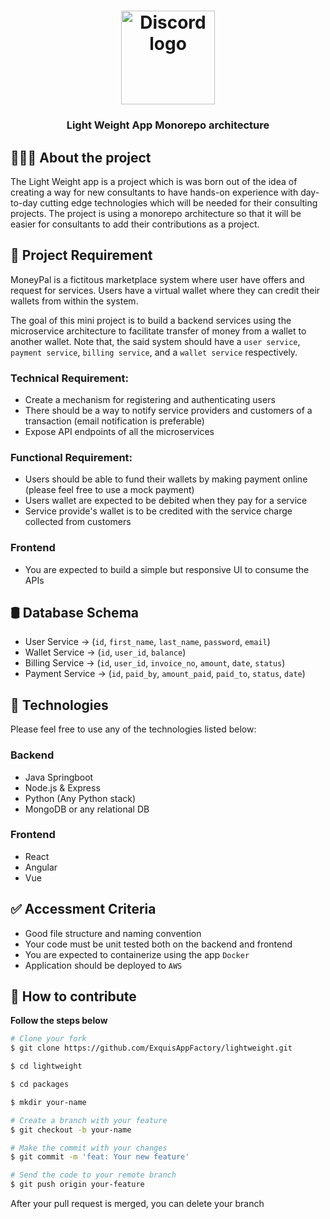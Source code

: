 <h1 align="center">
	<img alt="Discord logo" src="https://github.com/ExquisAppFactory/lightweight/blob/master/assets/monorepo.svg" height="150px" width="150px" />
</h1>

<h3 align="center">
  Light Weight App Monorepo architecture
</h3>

## 👨🏻‍💻 About the project

The Light Weight app is a project which is was born out of the idea of creating a way for new consultants to have hands-on experience with day-to-day cutting edge technologies which will be needed for their consulting projects. The project is using a monorepo architecture so that it will be easier for consultants to add their contributions as a project.

## 📝 Project Requirement

MoneyPal is a fictitous marketplace system where user have offers and request for services. Users have a virtual wallet where they can credit their wallets from within the system. 

The goal of this mini project is to build a backend services using the microservice architecture to facilitate transfer of money from a wallet to another wallet. Note that, the said system should have a `user service`, `payment service`, `billing service`, and a `wallet service` respectively. 

### Technical Requirement:

- Create a mechanism for registering and authenticating users
- There should be a way to notify service providers and customers of a transaction (email notification is preferable)
- Expose API endpoints of all the microservices

### Functional Requirement:

- Users should be able to fund their wallets by making payment online (please feel free to use a mock payment)
- Users wallet are expected to be debited when they pay for a service
- Service provide's wallet is to be credited with the service charge collected from customers

### Frontend

- You are expected to build a simple but responsive UI to consume the APIs

## 🛢 Database Schema

- User Service -> (`id`, `first_name`, `last_name`, `password`, `email`)
- Wallet Service -> (`id`, `user_id`, `balance`)
- Billing Service -> (`id`, `user_id`, `invoice_no`, `amount`, `date`, `status`)
- Payment Service -> (`id`, `paid_by`, `amount_paid`, `paid_to`, `status`, `date`)

## 🚀 Technologies

Please feel free to use any of the technologies listed below:

### Backend

- Java Springboot
- Node.js & Express
- Python (Any Python stack)
- MongoDB or any relational DB

### Frontend

- React
- Angular
- Vue

## ✅ Accessment Criteria

- Good file structure and naming convention
- Your code must be unit tested both on the backend and frontend
- You are expected to containerize using the app `Docker`
- Application should be deployed to `AWS` 

## 🤔 How to contribute

**Follow the steps below**

```bash
# Clone your fork
$ git clone https://github.com/ExquisAppFactory/lightweight.git

$ cd lightweight

$ cd packages

$ mkdir your-name

# Create a branch with your feature
$ git checkout -b your-name

# Make the commit with your changes
$ git commit -m 'feat: Your new feature'

# Send the code to your remote branch
$ git push origin your-feature
```

After your pull request is merged, you can delete your branch